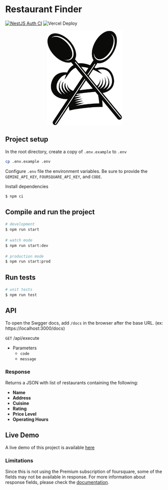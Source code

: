 # Restaurant Finder

[![NestJS Auth CI](https://github.com/jeremejazz/restaurant-finder/actions/workflows/node.js.yml/badge.svg)](https://github.com/jeremejazz/restaurant-finder/actions/workflows/node.js.yml) ![Vercel Deploy](https://deploy-badge.vercel.app/vercel/restaurant-finder-rem)

<p align="center">
<img src="chef-logo.svg" alt="Chef Hat" height="300px" />
</p>

## Project setup

In the root directory, create a copy of `.env.example` to `.env`

```sh
cp .env.example .env
```

Configure `.env` file the environment variables. Be sure to provide the `GEMINI_API_KEY`, `FOURSQUARE_API_KEY`, and `CODE`.

Install dependencies

```bash
$ npm ci
```

## Compile and run the project

```bash
# development
$ npm run start

# watch mode
$ npm run start:dev

# production mode
$ npm run start:prod
```

## Run tests

```bash
# unit tests
$ npm run test

```

## API

To open the Swgger docs, add `/docs` in the browser after the base URL. (ex: https://localhost:3000/docs)

`GET` /api/execute

- Parameters
  - `code`
  - `message`

### Response

Returns a JSON with list of restaurants containing the following:

- **Name**
- **Address**
- **Cuisine**
- **Rating**
- **Price Level**
- **Operating Hours**

## Live Demo

A live demo of this project is available [here](https://restaurant-finder-rem.vercel.app/api)

### Limitations

Since this is not using the Premium subscription of foursquare, some of the fields may not be available in response. For more information about response fields, please check the [documentation](https://docs.foursquare.com/fsq-developers-places/reference/response-fields).
